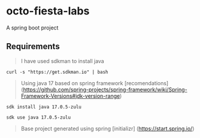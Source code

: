 # octo-fiesta-labs
A spring boot project

## Requirements

>I have used sdkman to install java
 
`curl -s "https://get.sdkman.io" | bash`

>Using java 17 based on spring framework [recomendations] (https://github.com/spring-projects/spring-framework/wiki/Spring-Framework-Versions#jdk-version-range)


`sdk install java 17.0.5-zulu`

`sdk use java 17.0.5-zulu`


>Base project generated using spring [initializr] (https://start.spring.io/)

